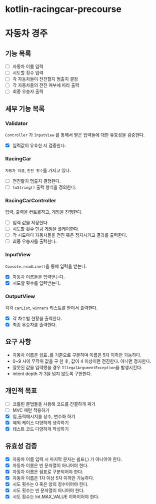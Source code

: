 # kotlin-racingcar-precourse

# 자동차 경주

## 기능 목록

- [ ] 자동차 이름 입력
- [ ] 시도할 횟수 입력
- [ ] 각 자동차들이 전진할지 멈출지 결정
- [ ] 각 자동차들의 전진 여부에 따라 출력
- [ ] 최종 우승자 출력

## 세부 기능 목록

### Validator

`Controller` 가 `InputView` 를 통해서 받은 입력들에 대한 유효성을 검증한다.

- [x] 입력값이 유효한 지 검증한다.

### RacingCar

`자동차 이름`, `전진 횟수`를 가지고 있다.

- [ ] 전진할지 멈출지 결정한다.
- [ ] `toString()` 출력 형식을 정의한다.

### RacingCarController

입력, 출력을 컨트롤하고, 게임을 진행한다.

- [ ] 입력 값을 저장한다.
- [ ] 시도할 횟수 만큼 게임을 플레이한다.
- [ ] 각 시도마다 자동차들을 전진 혹은 정지시키고 결과를 출력한다.
- [ ] 최종 우승자를 출력한다.

### InputView

`Console.readLine()`을 통해 입력을 받는다.

- [x] 자동차 이름들을 입력받는다.
- [x] 시도할 횟수를 입력받는다.

### OutputView

각각 `carList`, `winners` 리스트를 받아서 출력한다.

- [x] 각 차수별 현황을 출력한다.
- [x] 최종 우승자를 출력한다.

## 요구 사항

- 자동차 이름은 쉼표`,`를 기준으로 구분하며 이름은 5자 이하만 가능하다.
- 0~9 사이 무작위 값을 구 한 후, 값이 4 이상이면 전진한다. 아니면 정지한다.
- 잘못된 값을 입력했을 경우 `IllegalArgumentException`을 발생시킨다.
- intent depth 가 3을 넘지 않도록 구현한다.

## 개인적 목표

- [ ] 코틀린 문법들을 사용해 코드를 간결하게 짜기
- [ ] MVC 패턴 적용하기
- [x] 입,출력메시지를 상수, 변수화 하기
- [x] 예외 케이스 다양하게 생각하기
- [x] 테스트 코드 다양하게 작성하기

## 유효성 검증

- [x] 자동차 이름 입력 시 마지막 문자는 쉼표(,) 가 아니어야 한다.
- [x] 자동차 이름은 빈 문자열이 아니어야 한다.
- [x] 자동차 이름은 쉼표로 구분되어야 한다.
- [x] 자동차 이름은 1자 이상 5자 이하만 가능하다.
- [x] 시도 횟수는 0 혹은 양의 정수이어야 한다.
- [x] 시도 횟수는 빈 문자열이 아니어야 한다.
- [x] 시도 횟수는 Int.MAX_VALUE 이하이어야 한다.